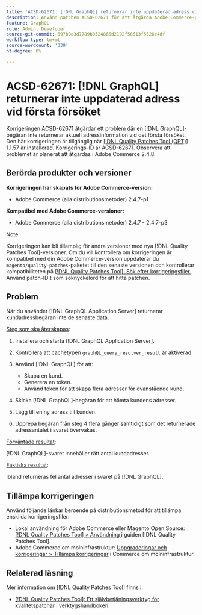 ```yaml
---
title: 'ACSD-62671: [!DNL GraphQL] returnerar inte uppdaterad adress vid första försöket'
description: Använd patchen ACSD-62671 för att åtgärda Adobe Commerce-problemet där en  [!DNL GraphQL] begäran inte returnerar aktuell adressinformation vid det första försöket.
feature: GraphQL
role: Admin, Developer
source-git-commit: 697b0e3d7789b0324866d2192f56613f5526e4df
workflow-type: tm+mt
source-wordcount: '339'
ht-degree: 0%

---
```


# ACSD-62671: [!DNL GraphQL] returnerar inte uppdaterad adress vid första försöket

Korrigeringen ACSD-62671 åtgärdar ett problem där en [!DNL GraphQL]-begäran inte returnerar aktuell adressinformation vid det första försöket. Den här korrigeringen är tillgänglig när [[!DNL Quality Patches Tool (QPT)]](https://experienceleague.adobe.com/docs/commerce-operations/tools/quality-patches-tool/usage.html) 1.1.57 är installerad. Korrigerings-ID är ACSD-62671. Observera att problemet är planerat att åtgärdas i Adobe Commerce 2.4.8.

## Berörda produkter och versioner

**Korrigeringen har skapats för Adobe Commerce-version:**

* Adobe Commerce (alla distributionsmetoder) 2.4.7-p1

**Kompatibel med Adobe Commerce-versioner:**

* Adobe Commerce (alla distributionsmetoder) 2.4.7 - 2.4.7-p3

>[!NOTE]
>
>Korrigeringen kan bli tillämplig för andra versioner med nya [!DNL Quality Patches Tool]-versioner. Om du vill kontrollera om korrigeringen är kompatibel med din Adobe Commerce-version uppdaterar du `magento/quality-patches`-paketet till den senaste versionen och kontrollerar kompatibiliteten på [[!DNL Quality Patches Tool]: Sök efter korrigeringsfiler ](https://experienceleague.adobe.com/tools/commerce-quality-patches/index.html). Använd patch-ID:t som söknyckelord för att hitta patchen.

## Problem

När du använder [!DNL GraphQL Application Server] returnerar kundadressbegäran inte de senaste data.

<u>Steg som ska återskapas</u>:

1. Installera och starta [!DNL GraphQL Application Server].
1. Kontrollera att cachetypen `graphQL_query_resolver_result` är aktiverad.
1. Använd [!DNL GraphQL] för att:

   * Skapa en kund.
   * Generera en token.
   * Använd token för att skapa flera adresser för ovanstående kund.

1. Skicka [!DNL GraphQL]-begäran för att hämta kundens adresser.
1. Lägg till en ny adress till kunden.
1. Upprepa begäran från steg 4 flera gånger samtidigt som det returnerade adressantalet i svaret övervakas.

<u>Förväntade resultat</u>:

[!DNL GraphQL]-svaret innehåller rätt antal kundadresser.

<u>Faktiska resultat</u>:

Ibland returneras fel antal adresser i svaret på [!DNL GraphQL].

## Tillämpa korrigeringen

Använd följande länkar beroende på distributionsmetod för att tillämpa enskilda korrigeringsfiler:

* Lokal användning för Adobe Commerce eller Magento Open Source: [[!DNL Quality Patches Tool] > Användning ](/help/tools/quality-patches-tool/usage.md) i guiden [!DNL Quality Patches Tool].
* Adobe Commerce om molninfrastruktur: [Uppgraderingar och korrigeringar > Tillämpa korrigeringar](https://experienceleague.adobe.com/docs/commerce-cloud-service/user-guide/develop/upgrade/apply-patches.html) i Commerce om molninfrastruktur.

## Relaterad läsning

Mer information om [!DNL Quality Patches Tool] finns i:

* [[!DNL Quality Patches Tool]: Ett självbetjäningsverktyg för kvalitetspatchar](/help/tools/quality-patches-tool/quality-patches-tool-to-self-serve-quality-patches.md) i verktygshandboken.
